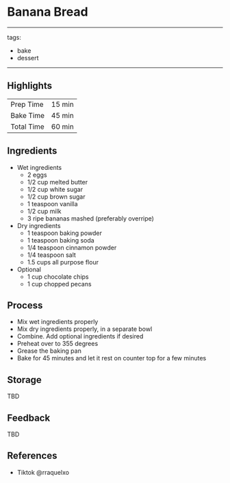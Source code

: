 # Banana Bread

---
tags:
  - bake
  - dessert
---

## Highlights

| | |
|----|-----|
| Prep Time             | 15 min     |
| Bake Time             | 45 min     |
| Total Time            | 60 min     |

## Ingredients

* Wet ingredients
    * 2 eggs
    * 1/2 cup melted butter
    * 1/2 cup white sugar
    * 1/2 cup brown sugar
    * 1 teaspoon vanilla
    * 1/2 cup milk
    * 3 ripe bananas mashed (preferably overripe)
* Dry ingredients
    * 1 teaspoon baking powder
    * 1 teaspoon baking soda
    * 1/4 teaspoon cinnamon powder
    * 1/4 teaspoon salt
    * 1.5 cups all purpose flour
* Optional
    * 1 cup chocolate chips
    * 1 cup chopped pecans

## Process

* Mix wet ingredients properly
* Mix dry ingredients properly, in a separate bowl
* Combine. Add optional ingredients if desired
* Preheat over to 355 degrees
* Grease the baking pan
* Bake for 45 minutes and let it rest on counter top for a few minutes

## Storage

TBD

## Feedback

TBD

## References

* Tiktok @rraquelxo
